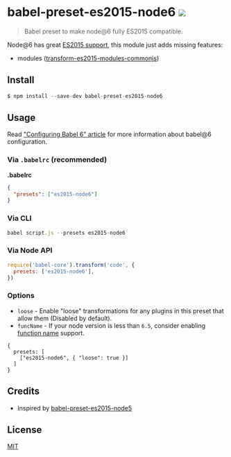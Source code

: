 # babel-preset-es2015-node6 [![](https://img.shields.io/npm/v/babel-preset-es2015-node6.svg)](https://npmjs.org/package/babel-preset-es2015-node6)

> Babel preset to make node@6 fully ES2015 compatible.

Node@6 has great [ES2015 support](https://nodejs.org/en/docs/es6/),
this module just adds missing features:

- modules ([transform-es2015-modules-commonjs](http://babeljs.io/docs/plugins/transform-es2015-modules-commonjs))

## Install

```js
$ npm install --save-dev babel-preset-es2015-node6
```

## Usage

Read ["Configuring Babel 6" article](http://www.2ality.com/2015/11/configuring-babel6.html)
for more information about babel@6 configuration.

### Via `.babelrc` (recommended)

**.babelrc**

```json
{
  "presets": ["es2015-node6"]
}
```

### Via CLI

```js
babel script.js --presets es2015-node6
```

### Via Node API

```js
require('babel-core').transform('code', {
  presets: ['es2015-node6'],
})
```

### Options

* `loose` - Enable "loose" transformations for any plugins in this preset that allow them (Disabled by default).
* `funcName` - If your node version is less than `6.5`, consider enabling [function name](http://babeljs.io/docs/plugins/transform-es2015-function-name) support.

```
{
  presets: [
    ["es2015-node6", { "loose": true }]
  ]
}
```

## Credits

* Inspired by [babel-preset-es2015-node5](https://github.com/alekseykulikov/babel-preset-es2015-node5)

## License

[MIT](LICENSE.md)
